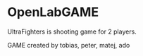 # OpenLabGAME

UltraFighters is shooting game for 2 players.

GAME created by tobias, peter, matej, ado
